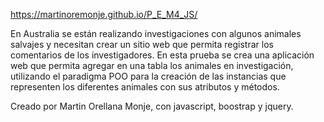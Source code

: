 https://martinoremonje.github.io/P_E_M4_JS/


En Australia se están realizando investigaciones con algunos animales salvajes y necesitan
crear un sitio web que permita registrar los comentarios de los investigadores. En esta prueba
se crea una aplicación web que permita agregar en una tabla los animales en
investigación, utilizando el paradigma POO para la creación de las instancias que representen
los diferentes animales con sus atributos y métodos.


Creado por Martin Orellana Monje, con javascript, boostrap y jquery. 

